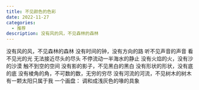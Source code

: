 ```yaml
---
title: 不见颜色的色彩
date: 2022-11-27
categories:
  - 推荐
description: 没有风的风，不见森林的森林
---
```


没有风的风，不见森林的森林
没有时间的钟，没有方向的路
听不见声音的声音
看不见光的光
无法接近尽头的尽头
不停流动一半海水的静止
没有火焰的火，没有沙的沙漠
触不到空的空间
没有影的影子，不见黑白的黑白
没有形状的形状，没有底的底
没有棱角的角，不可数的数，无穷的穷尽
没有河流的河流，不见树木的树木
有一颗太阳只属于我
一个画盘：
调和成浅灰色的喙的具象
